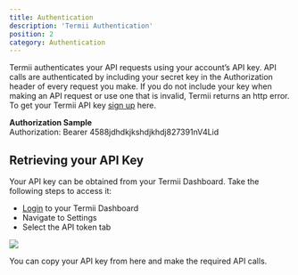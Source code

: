 ```yaml
---
title: Authentication
description: 'Termii Authentication'
position: 2
category: Authentication
---
```


Termii authenticates your API requests using your account’s API key.
API calls are authenticated by including your secret key in the Authorization header of every request you make.
If you do not include your key when making an API request or use one that is invalid, Termii returns an http error.
To get your Termii API key <a href='https://accounts.termii.com/#/register' target="_blank">sign up</a> here.

<alert> <span style="font-weight: bold!important;">Authorization Sample</span> <br>Authorization: Bearer 4588jdhdkjkshdjkhdj827391nV4Lid</alert>

## Retrieving your API Key

Your API key can be obtained from your Termii Dashboard. Take the following steps to access it:
* <a href='https://accounts.termii.com/#/login' target="_blank">Login</a> to your Termii Dashboard
* Navigate to Settings
* Select the API token tab

<img src="/api_token_dashboard.jpg"/>

You can copy your API key from here and make the required API calls.


